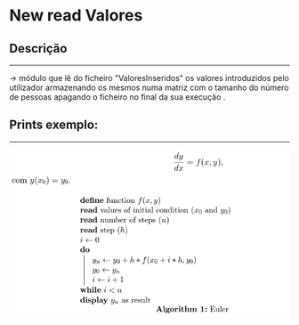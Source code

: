 # New read Valores

## Descrição ##
-------------------------
-> módulo que lê do ficheiro "ValoresInseridos"  os valores introduzidos pelo utilizador
armazenando os mesmos numa matriz com o tamanho do número de pessoas apagando o ficheiro no final da sua execução .



## Prints exemplo: ##
-------------------------
![euler](../Imagens/euler.png)